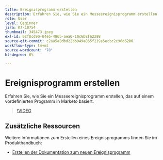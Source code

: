 ```yaml
---
title: Ereignisprogramm erstellen
description: Erfahren Sie, wie Sie ein Messeereignisprogramm erstellen, das auf einem vordefinierten Programm in Marketo basiert.
role: User
level: Beginner
jira: KT-10754
thumbnail: 345473.jpeg
exl-id: 0cf8cd90-04eb-486b-aea6-10c6b8f62298
source-git-commit: c2aa5a0dbd22bb949a865f219e5ecbc2c96d6286
workflow-type: tm+mt
source-wordcount: '78'
ht-degree: 0%

---
```


# Ereignisprogramm erstellen

Erfahren Sie, wie Sie ein Messeereignisprogramm erstellen, das auf einem vordefinierten Programm in Marketo basiert.

>[!VIDEO](https://video.tv.adobe.com/v/345473/?quality=12&learn=on)

## Zusätzliche Ressourcen

Weitere Informationen zum Erstellen eines Ereignisprogramms finden Sie im Produkthandbuch:

* [Erstellen der Dokumentation zum neuen Ereignisprogramm](https://experienceleague.adobe.com/docs/marketo/using/product-docs/demand-generation/events/understanding-events/create-a-new-event-program.html?lang=en)
